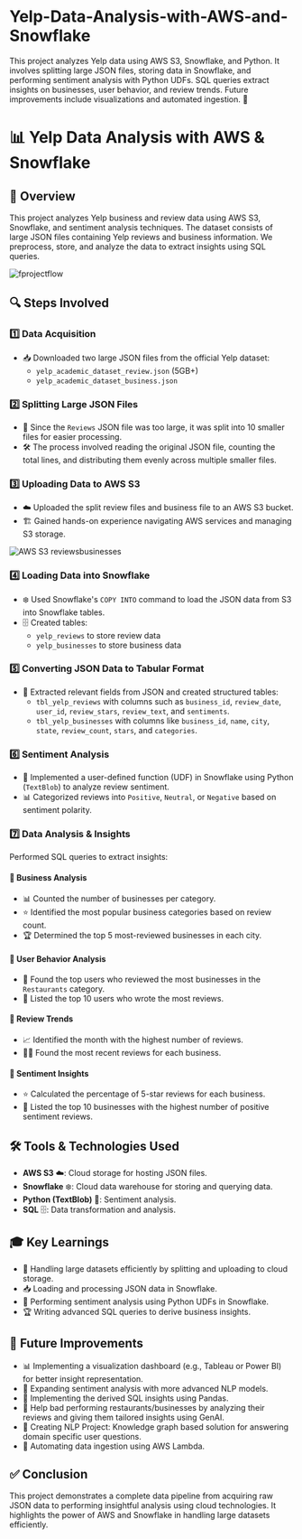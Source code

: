 # Yelp-Data-Analysis-with-AWS-and-Snowflake
This project analyzes Yelp data using AWS S3, Snowflake, and Python. It involves splitting large JSON files, storing data in Snowflake, and performing sentiment analysis with Python UDFs. SQL queries extract insights on businesses, user behavior, and review trends. Future improvements include visualizations and automated ingestion. 🚀


# 📊 Yelp Data Analysis with AWS & Snowflake

## 📝 Overview
This project analyzes Yelp business and review data using AWS S3, Snowflake, and sentiment analysis techniques. The dataset consists of large JSON files containing Yelp reviews and business information. We preprocess, store, and analyze the data to extract insights using SQL queries.

![fprojectflow](https://github.com/user-attachments/assets/01c83592-7efc-41f2-a1e7-cb9d4ca0150b)


## 🔍 Steps Involved

### 1️⃣ Data Acquisition
- 📥 Downloaded two large JSON files from the official Yelp dataset:
  - `yelp_academic_dataset_review.json` (5GB+)
  - `yelp_academic_dataset_business.json`

### 2️⃣ Splitting Large JSON Files
- 🔄 Since the `Reviews` JSON file was too large, it was split into 10 smaller files for easier processing.
- 🛠️ The process involved reading the original JSON file, counting the total lines, and distributing them evenly across multiple smaller files.

### 3️⃣ Uploading Data to AWS S3
- ☁️ Uploaded the split review files and business file to an AWS S3 bucket.
- 🏗️ Gained hands-on experience navigating AWS services and managing S3 storage.
  
![AWS S3 reviewsbusinesses](https://github.com/user-attachments/assets/3760312f-4ad6-4c99-9665-d45d452df671)

### 4️⃣ Loading Data into Snowflake
- ❄️ Used Snowflake's `COPY INTO` command to load the JSON data from S3 into Snowflake tables.
- 🗄️ Created tables:
  - `yelp_reviews` to store review data
  - `yelp_businesses` to store business data

### 5️⃣ Converting JSON Data to Tabular Format
- 📑 Extracted relevant fields from JSON and created structured tables:
  - `tbl_yelp_reviews` with columns such as `business_id`, `review_date`, `user_id`, `review_stars`, `review_text`, and `sentiments`.
  - `tbl_yelp_businesses` with columns like `business_id`, `name`, `city`, `state`, `review_count`, `stars`, and `categories`.

### 6️⃣ Sentiment Analysis
- 🧠 Implemented a user-defined function (UDF) in Snowflake using Python (`TextBlob`) to analyze review sentiment.
- 📊 Categorized reviews into `Positive`, `Neutral`, or `Negative` based on sentiment polarity.

### 7️⃣ Data Analysis & Insights
Performed SQL queries to extract insights:

#### 🏢 Business Analysis
- 📊 Counted the number of businesses per category.
- ⭐ Identified the most popular business categories based on review count.
- 🏆 Determined the top 5 most-reviewed businesses in each city.

#### 👥 User Behavior Analysis
- 🏅 Found the top users who reviewed the most businesses in the `Restaurants` category.
- 📝 Listed the top 10 users who wrote the most reviews.

#### 📅 Review Trends
- 📈 Identified the month with the highest number of reviews.
- 🕵️‍♂️ Found the most recent reviews for each business.

#### 💬 Sentiment Insights
- ⭐ Calculated the percentage of 5-star reviews for each business.
- 🏅 Listed the top 10 businesses with the highest number of positive sentiment reviews.

## 🛠️ Tools & Technologies Used
- **AWS S3** ☁️: Cloud storage for hosting JSON files.
- **Snowflake** ❄️: Cloud data warehouse for storing and querying data.
- **Python (TextBlob)** 🐍: Sentiment analysis.
- **SQL** 🗄️: Data transformation and analysis.

## 🎓 Key Learnings
- 🔄 Handling large datasets efficiently by splitting and uploading to cloud storage.
- 📥 Loading and processing JSON data in Snowflake.
- 🧠 Performing sentiment analysis using Python UDFs in Snowflake.
- 🏆 Writing advanced SQL queries to derive business insights.

## 🚀 Future Improvements
- 📊 Implementing a visualization dashboard (e.g., Tableau or Power BI) for better insight representation.
- 🧠 Expanding sentiment analysis with more advanced NLP models.
- 🐍 Implementing the derived SQL insights using Pandas.
- 🔎 Help bad performing restaurants/businesses by analyzing their reviews and giving them tailored   insights using GenAI.
- 🧠 Creating NLP Project: Knowledge graph based solution for answering domain specific user questions.
- 🤖 Automating data ingestion using AWS Lambda.

## ✅ Conclusion
This project demonstrates a complete data pipeline from acquiring raw JSON data to performing insightful analysis using cloud technologies. It highlights the power of AWS and Snowflake in handling large datasets efficiently.

